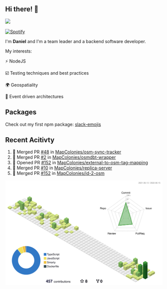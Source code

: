 ## Hi there! 👋

<p>
  <img src="https://github-readme-stats.vercel.app/api?username=syncush&theme=tokyonight">
</p>

[![Spotify](https://novatorem-rust.vercel.app/api/spotify)](https://open.spotify.com/user/syncush)

I'm **Daniel** and I'm a team leader and a backend software developer.

My interests:

⚡ NodeJS

☑️ Testing techniques and best practices

🌍 Geospatiality

🧠 Event driven architectures

## Packages
Check out my first npm package: [slack-emojis](https://www.npmjs.com/package/slack-emojis)

## Recent Acitivty
<!--START_SECTION:activity-->
1. 🎉 Merged PR [#48](https://github.com/MapColonies/osm-sync-tracker/pull/48) in [MapColonies/osm-sync-tracker](https://github.com/MapColonies/osm-sync-tracker)
2. 🎉 Merged PR [#2](https://github.com/MapColonies/osmdbt-wrapper/pull/2) in [MapColonies/osmdbt-wrapper](https://github.com/MapColonies/osmdbt-wrapper)
3. 💪 Opened PR [#152](https://github.com/MapColonies/external-to-osm-tag-mapping/pull/152) in [MapColonies/external-to-osm-tag-mapping](https://github.com/MapColonies/external-to-osm-tag-mapping)
4. 🎉 Merged PR [#10](https://github.com/MapColonies/replica-server/pull/10) in [MapColonies/replica-server](https://github.com/MapColonies/replica-server)
5. 🎉 Merged PR [#152](https://github.com/MapColonies/id-2-osm/pull/152) in [MapColonies/id-2-osm](https://github.com/MapColonies/id-2-osm)
<!--END_SECTION:activity-->

![contrib](./profile-3d-contrib/profile-green-animate.svg)
